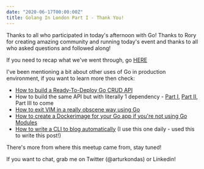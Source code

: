 ```yaml
---
date: "2020-06-17T00:00:00Z"
title: Golang In London Part I - Thank You!
---
```


Thanks to all who participated in today's afternoon with Go! Thanks to Rory for creating amazing community and running today's event and thanks to all who asked questions and followed along!

If you need to recap what we've went through, go [HERE](https://github.com/youshy/Golang-In-London-Music-Player)

I've been mentioning a bit about other uses of Go in production environment, if you want to learn more then check:

* [How to build a Ready-To-Deploy Go CRUD API](https://github.com/youshy/Hands-On-Ready-To-Deploy-Golang-CRUD-API)
* How to build the same API but with literally 1 dependency - [Part I](https://akondas.com/blog/Plain-Go-Crud-Api-Part-I), [Part II](https://akondas.com/blog/Plain-Go-Crud-Api-Part-II), Part III to come
* [How to exit VIM in a really obscene way using Go](https://akondas.com/blog/How-To-Exit-Vim)
* [How to create a Dockerimage for your Go app if you're not using Go Modules](https://akondas.com/blog/Tales-of-Docker-and-Go,-Part-I-Private)
* [How to write a CLI to blog automatically](https://akondas.com/blog/Blogging-automatically) (I use this one daily - used this to write this post!)

There's more from where this meetup came from, stay tuned!

If you want to chat, grab me on Twitter (@arturkondas) or Linkedin!

